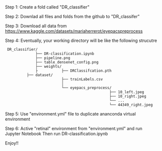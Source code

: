Step 1: Create a fold called "DR_classifier"

Step 2: Downlad all files and folds from the github to "DR_classifer"

Step 3: Download all data from https://www.kaggle.com/datasets/mariaherrerot/eyepacspreprocess

Step 4: Eventually, your working directory will be like the following strucutre


```
 DR_classifier/
              ├── DR-classification.ipynb
              ├── pipeline.png
              ├── table_densenet_config.png
              ├── weights/
              ├           ├── DRClassifcation.pth
	      ├── dataset/
                          ├── trainLabels.csv
                          │   
                          └── eyepacs_preprocess/
                                                ├── 10_left.jpeg
                                                ├── 10_right.jpeg
                                                └── ...
                                                └── 44349_right.jpeg
```

Step 5: Use "environment.yml" file to duplicate ananconda virtual environment

Step 6: Active "retinal" environment from "environment.yml" and run Jupyter Notebook Then run DR-classification.ipynb

Enjoy!!
              

  
